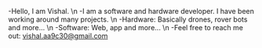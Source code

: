 -Hello, I am Vishal. \n
-I am a software and hardware developer. I have been working around many projects. \n
-Hardware: Basically drones, rover bots and more... \n
-Software: Web, app and more... \n
-Feel free to reach me out: vishal.aa9c30@gmail.com
